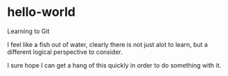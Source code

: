 # hello-world
Learning to Git

I feel like a fish out of water, clearly there is not just alot to learn, but a different logical perspective to consider.

I sure hope I can get a hang of this quickly in order to do something with it. 

